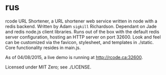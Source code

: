 # rus
rcode URL Shortener, a URL shortener web service written in node with a redis backend.
Written by Adam `sigkill` Richardson.
Dependant on Jade and redis node.js client libraries.
Runs out of the box with the default redis server configuration, hosting an HTTP server on port 32600.
Look and feel can be customized via the favicon, stylesheet, and templates in ./static.
Core functionality resides in main.js.

As of 04/08/2015, a live demo is running at http://rcode.ca:32600.

Licensed under MIT Zero; see ./LICENSE.
